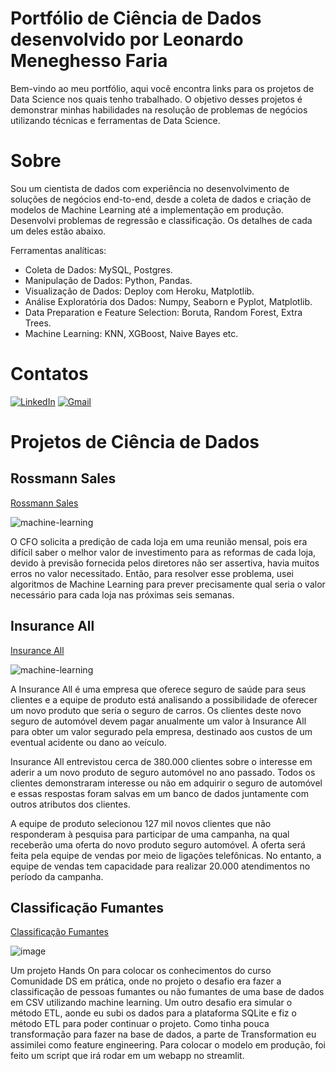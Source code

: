 # Portfólio de Ciência de Dados desenvolvido por Leonardo Meneghesso Faria

Bem-vindo ao meu portfólio, aqui você encontra links para os projetos de Data Science nos quais tenho trabalhado. O objetivo desses projetos é demonstrar minhas habilidades na resolução de problemas de negócios utilizando técnicas e ferramentas de Data Science.

# Sobre

Sou um cientista de dados com experiência no desenvolvimento de soluções de negócios end-to-end, desde a coleta de dados e criação de modelos de Machine Learning até a implementação em produção. Desenvolvi problemas de regressão e classificação. Os detalhes de cada um deles estão abaixo.

Ferramentas analíticas: 
- Coleta de Dados: MySQL, Postgres.
- Manipulação de Dados: Python, Pandas.
- Visualização de Dados: Deploy com Heroku, Matplotlib.
- Análise Exploratória dos Dados: Numpy, Seaborn e Pyplot, Matplotlib.
- Data Preparation e Feature Selection: Boruta, Random Forest, Extra Trees.
- Machine Learning: KNN, XGBoost, Naive Bayes etc.

# Contatos

[<img alt="LinkedIn" src="https://img.shields.io/badge/LinkedIn-0077B5?style=for-the-badge&logo=linkedin&logoColor=white"/>](https://www.linkedin.com/in/leonardo-meneghesso-faria-92553b155/)
[<img alt="Gmail" src = "https://img.shields.io/badge/Gmail-D14836?style=for-the-badge&logo=gmail&logoColor=white"/>](mailto:leofaria153@gmail.com)

# Projetos de Ciência de Dados

## Rossmann Sales

[Rossmann Sales](https://github.com/LeonardoMeneghessoFaria/rossmann-sales-by-leofaria)

![machine-learning](https://user-images.githubusercontent.com/87080266/129563112-146c946e-dfdb-4f6d-8721-246ebf7a5458.jpg)

O CFO solicita a predição de cada loja em uma reunião mensal, pois era difícil saber o melhor valor de investimento para as reformas de cada loja, devido à previsão fornecida pelos diretores não ser assertiva, havia muitos erros no valor necessitado. Então, para resolver esse problema, usei algoritmos de Machine Learning para prever precisamente qual seria o valor necessário para cada loja nas próximas seis semanas.

## Insurance All

[Insurance All](https://github.com/LeonardoMeneghessoFaria/health_insurance_by_leofaria)

![machine-learning](https://opencadd.com.br/wp-content/uploads/2021/02/machine-redimensionado.jpg)

A Insurance All é uma empresa que oferece seguro de saúde para seus clientes e a equipe de produto está analisando a possibilidade de oferecer um novo produto que seria o seguro de carros. Os clientes deste novo seguro de automóvel devem pagar anualmente um valor à Insurance All para obter um valor segurado pela empresa, destinado aos custos de um eventual acidente ou dano ao veículo.

Insurance All entrevistou cerca de 380.000 clientes sobre o interesse em aderir a um novo produto de seguro automóvel no ano passado. Todos os clientes demonstraram interesse ou não em adquirir o seguro de automóvel e essas respostas foram salvas em um banco de dados juntamente com outros atributos dos clientes.

A equipe de produto selecionou 127 mil novos clientes que não responderam à pesquisa para participar de uma campanha, na qual receberão uma oferta do novo produto seguro automóvel. A oferta será feita pela equipe de vendas por meio de ligações telefônicas. No entanto, a equipe de vendas tem capacidade para realizar 20.000 atendimentos no período da campanha.

## Classificação Fumantes

[Classificação Fumantes](https://github.com/LeonardoMeneghessoFaria/Classificacao_Fumante)

![image](https://user-images.githubusercontent.com/87080266/155070469-729b4c48-ebc4-404b-976a-f5821e9e78ed.png)

Um projeto Hands On para colocar os conhecimentos do curso Comunidade DS em prática, onde no projeto o desafio era fazer a classificação de pessoas fumantes ou não fumantes de uma base de dados em CSV utilizando machine learning. Um outro desafio era simular o método ETL, aonde eu subi os dados para a plataforma SQLite e fiz o método ETL para poder continuar o projeto. Como tinha pouca transformação para fazer na base de dados, a parte de Transformation eu assimilei como feature engineering. Para colocar o modelo em produção, foi feito um script que irá rodar em um webapp no streamlit.
